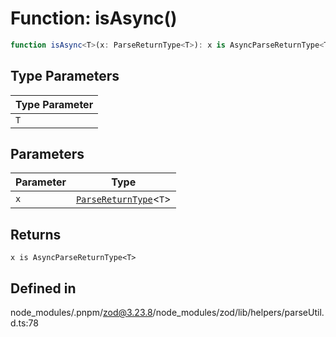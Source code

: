 # Function: isAsync()

```ts
function isAsync<T>(x: ParseReturnType<T>): x is AsyncParseReturnType<T>
```

## Type Parameters

| Type Parameter |
| ------ |
| `T` |

## Parameters

| Parameter | Type |
| ------ | ------ |
| `x` | [`ParseReturnType`](../type-aliases/ParseReturnType.md)\<`T`\> |

## Returns

`x is AsyncParseReturnType<T>`

## Defined in

node\_modules/.pnpm/zod@3.23.8/node\_modules/zod/lib/helpers/parseUtil.d.ts:78
